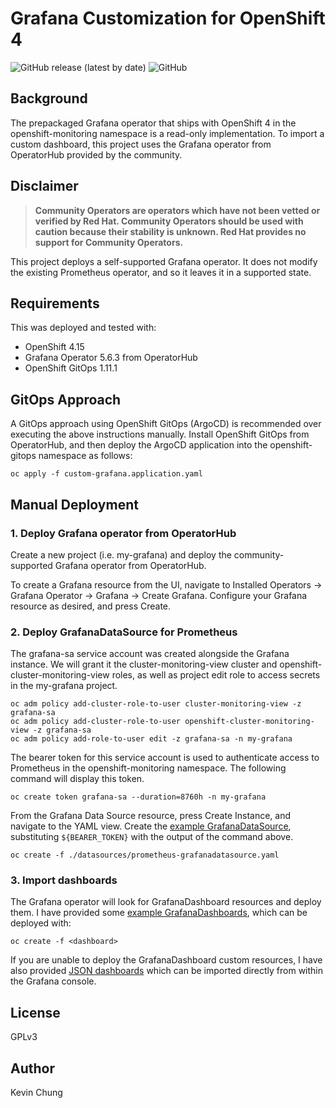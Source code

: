 # Grafana Customization for OpenShift 4

![GitHub release (latest by date)](https://img.shields.io/github/v/release/kevchu3/openshift4-grafana?color=blue&style=plastic)
![GitHub](https://img.shields.io/github/license/kevchu3/openshift4-grafana?color=blue&style=plastic)

## Background

The prepackaged Grafana operator that ships with OpenShift 4 in the openshift-monitoring namespace is a read-only implementation.  To import a custom dashboard, this project uses the Grafana operator from OperatorHub provided by the community.

## Disclaimer
> **Community Operators are operators which have not been vetted or verified by Red Hat. Community Operators should be used with caution because their stability is unknown. Red Hat provides no support for Community Operators.**

This project deploys a self-supported Grafana operator.  It does not modify the existing Prometheus operator, and so it leaves it in a supported state.

## Requirements

This was deployed and tested with:
* OpenShift 4.15
* Grafana Operator 5.6.3 from OperatorHub
* OpenShift GitOps 1.11.1

## GitOps Approach

A GitOps approach using OpenShift GitOps (ArgoCD) is recommended over executing the above instructions manually.  Install OpenShift GitOps from OperatorHub, and then deploy the ArgoCD application into the openshift-gitops namespace as follows:

```
oc apply -f custom-grafana.application.yaml
```

## Manual Deployment

### 1. Deploy Grafana operator from OperatorHub

Create a new project (i.e. my-grafana) and deploy the community-supported Grafana operator from OperatorHub.

To create a Grafana resource from the UI, navigate to Installed Operators -> Grafana Operator -> Grafana -> Create Grafana.  Configure your Grafana resource as desired, and press Create.

### 2. Deploy GrafanaDataSource for Prometheus

The grafana-sa service account was created alongside the Grafana instance.  We will grant it the cluster-monitoring-view cluster and openshift-cluster-monitoring-view roles, as well as project edit role to access secrets in the my-grafana project.

```
oc adm policy add-cluster-role-to-user cluster-monitoring-view -z grafana-sa
oc adm policy add-cluster-role-to-user openshift-cluster-monitoring-view -z grafana-sa
oc adm policy add-role-to-user edit -z grafana-sa -n my-grafana
```

The bearer token for this service account is used to authenticate access to Prometheus in the openshift-monitoring namespace.  The following command will display this token.

```
oc create token grafana-sa --duration=8760h -n my-grafana
```

From the Grafana Data Source resource, press Create Instance, and navigate to the YAML view.  Create the [example GrafanaDataSource], substituting `${BEARER_TOKEN}` with the output of the command above.

```
oc create -f ./datasources/prometheus-grafanadatasource.yaml
```

### 3. Import dashboards

The Grafana operator will look for GrafanaDashboard resources and deploy them.  I have provided some [example GrafanaDashboards], which can be deployed with:

```
oc create -f <dashboard>
```

If you are unable to deploy the GrafanaDashboard custom resources, I have also provided [JSON dashboards] which can be imported directly from within the Grafana console.

## License

GPLv3

## Author

Kevin Chung

[example GrafanaDatasource]: ./datasources/prometheus-grafanadatasource.yaml
[example GrafanaDashboards]: ./dashboards/crds/
[JSON dashboards]: ./dashboards/json_raw/

